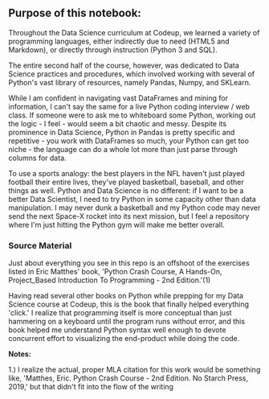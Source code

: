 ## Purpose of this notebook:

Throughout the Data Science curriculum at Codeup, we learned a variety of programming languages, either indirectly due to need (HTML5 and Markdown), or directly through instruction (Python 3 and SQL).

The entire second half of the course, however, was dedicated to Data Science practices and procedures, which involved working with several of Python's vast library of resources, namely Pandas, Numpy, and SKLearn.

While I am confident in navigating vast DataFrames and mining for information, I can't say the same for a live Python coding interview / web class. If someone were to ask me to whiteboard some Python, working out the logic - I feel - would seem a bit chaotic and messy. Despite its prominence in Data Science, Python in Pandas is pretty specific and repetitive - you work with DataFrames so much, your Python can get too niche - the language can do a whole lot more than just parse through columns for data.

To use a sports analogy: the best players in the NFL haven't just played football their entire lives, they've played basketball, baseball, and other things as well. Python and Data Science is no different: if I want to be a better Data Scientist, I need to try Python in some capacity other than data manipulation. I may never dunk a basketball and my Python code may never send the next Space-X rocket into its next mission, but I feel a repository where I'm just hitting the Python gym will make me better overall.

### Source Material

Just about everything you see in this repo is an offshoot of the exercises listed in Eric Matthes' book, 'Python Crash Course, A Hands-On, Project_Based Introduction To Programming - 2nd Edition.'(1)  

Having read several other books on Python while prepping for my Data Science course at Codeup, this is the book that finally helped everything 'click.'  I realize that programming itself is more conceptual than just hammering on a keyboard until the program runs without error, and this book helped me understand Python syntax well enough to devote concurrent effort to visualizing the end-product while doing the code.    

**Notes:** 

1.) I realize the actual, proper MLA citation for this work would be something like, 'Matthes, Eric.  Python Crash Course - 2nd Edition.  No Starch Press, 2019,' but that didn't fit into the flow of the writing
